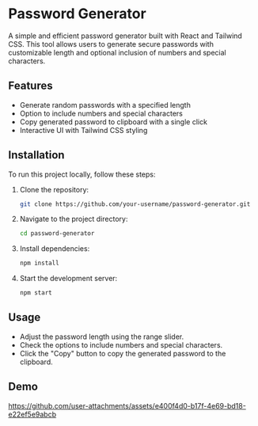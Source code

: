 # Password Generator

A simple and efficient password generator built with React and Tailwind CSS. This tool allows users to generate secure passwords with customizable length and optional inclusion of numbers and special characters.

## Features
- Generate random passwords with a specified length
- Option to include numbers and special characters
- Copy generated password to clipboard with a single click
- Interactive UI with Tailwind CSS styling

## Installation
To run this project locally, follow these steps:

1. Clone the repository:
   ```sh
   git clone https://github.com/your-username/password-generator.git
   ```
2. Navigate to the project directory:
   ```sh
   cd password-generator
   ```
3. Install dependencies:
   ```sh
   npm install
   ```
4. Start the development server:
   ```sh
   npm start
   ```

## Usage
- Adjust the password length using the range slider.
- Check the options to include numbers and special characters.
- Click the "Copy" button to copy the generated password to the clipboard.

## Demo
https://github.com/user-attachments/assets/e400f4d0-b17f-4e69-bd18-e22ef5e9abcb



